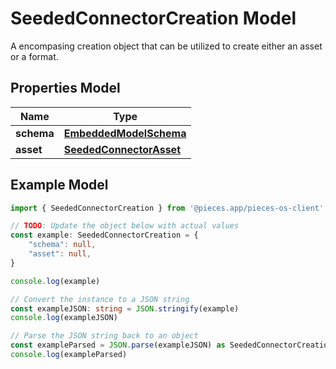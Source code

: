 
# SeededConnectorCreation Model

A encompasing creation object that can be utilized to create either an asset or a format.

## Properties Model

Name | Type
------------ | -------------
**schema** | [**EmbeddedModelSchema**](EmbeddedModelSchema)
**asset** | [**SeededConnectorAsset**](SeededConnectorAsset)

## Example Model

```typescript
import { SeededConnectorCreation } from '@pieces.app/pieces-os-client'

// TODO: Update the object below with actual values
const example: SeededConnectorCreation = {
    "schema": null,
    "asset": null,
}

console.log(example)

// Convert the instance to a JSON string
const exampleJSON: string = JSON.stringify(example)
console.log(exampleJSON)

// Parse the JSON string back to an object
const exampleParsed = JSON.parse(exampleJSON) as SeededConnectorCreation
console.log(exampleParsed)
```


